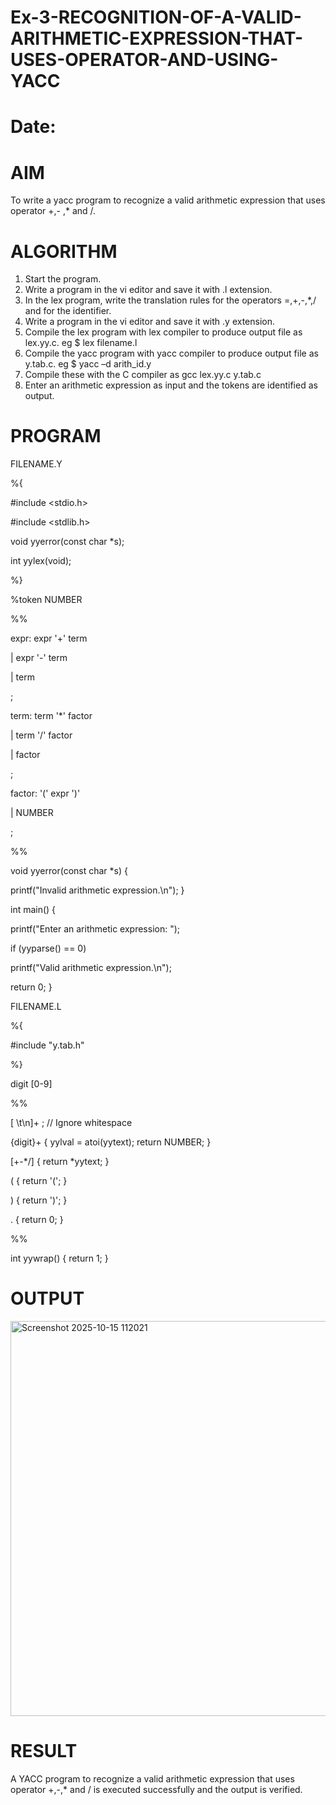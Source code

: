 # Ex-3-RECOGNITION-OF-A-VALID-ARITHMETIC-EXPRESSION-THAT-USES-OPERATOR-AND-USING-YACC
# Date:
# AIM
To write a yacc program to recognize a valid arithmetic expression that uses operator +,- ,* and /.
# ALGORITHM
1.	Start the program.
2.	Write a program in the vi editor and save it with .l extension.
3.	In the lex program, write the translation rules for the operators =,+,-,*,/ and for the identifier.
4.	Write a program in the vi editor and save it with .y extension.
5.	Compile the lex program with lex compiler to produce output file as lex.yy.c. eg $ lex filename.l
6.	Compile the yacc program with yacc compiler to produce output file as y.tab.c. eg $ yacc –d arith_id.y
7.	Compile these with the C compiler as gcc lex.yy.c y.tab.c
8.	Enter an arithmetic expression as input and the tokens are identified as output.
# PROGRAM
FILENAME.Y


%{

#include <stdio.h>

#include <stdlib.h>

void yyerror(const char *s);

int yylex(void);

%}

%token NUMBER

%%


expr: expr '+' term

| expr '-' term

| term

;

term: term '*' factor

| term '/' factor

| factor

;

factor: '(' expr ')'

| NUMBER

;

%%

void yyerror(const char *s) {

printf("Invalid arithmetic expression.\n");
}

int main() {

printf("Enter an arithmetic expression: ");

if (yyparse() == 0)

printf("Valid arithmetic expression.\n");

return 0;
}

FILENAME.L

%{

#include "y.tab.h"

%}

digit [0-9]

%%

[ \t\n]+ ; // Ignore whitespace

{digit}+ { yylval = atoi(yytext); return NUMBER; }

[\+\-\*/] { return *yytext; }

\( { return '('; }

\) { return ')'; }

. { return 0; }

%%

int yywrap() { return 1; }
# OUTPUT
<img width="826" height="632" alt="Screenshot 2025-10-15 112021" src="https://github.com/user-attachments/assets/d749ba95-6d72-4dda-8405-4f4ebc4be570" />

# RESULT
A YACC program to recognize a valid arithmetic expression that uses operator +,-,* and / is executed successfully and the output is verified.
